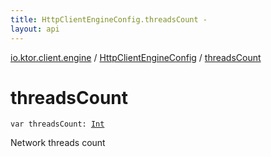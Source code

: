 ```yaml
---
title: HttpClientEngineConfig.threadsCount - 
layout: api
---
```


<div class='api-docs-breadcrumbs'><a href="../index.html">io.ktor.client.engine</a> / <a href="index.html">HttpClientEngineConfig</a> / <a href="./threads-count.html">threadsCount</a></div>

# threadsCount

<div class="signature"><code><span class="keyword">var </span><span class="identifier">threadsCount</span><span class="symbol">: </span><a href="https://kotlinlang.org/api/latest/jvm/stdlib/kotlin/-int/index.html"><span class="identifier">Int</span></a></code></div>

Network threads count


